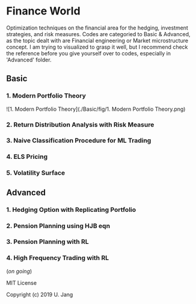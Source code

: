 # Finance World
Optimization techniques on the financial area for the hedging, investment strategies, and risk measures.
Codes are categoried to Basic & Advanced, as the topic dealt with are Financial engineering or Market microstructure concept. I am trying to visualized to grasp it well, but I recommend check the reference before you give yourself over to codes, especially in 'Advanced' folder.

## Basic
### 1. Modern Portfolio Theory
![1. Modern Portfolio Theory](./Basic/fig/1. Modern Portfolio Theory.png)
### 2. Return Distribution Analysis with Risk Measure

### 3. Naive Classification Procedure for ML Trading

### 4. ELS Pricing

### 5. Volatility Surface


## Advanced

### 1. Hedging Option with Replicating Portfolio

### 2. Pension Planning using HJB eqn

### 3. Pension Planning with RL

### 4. High Frequency Trading with RL



(*on going*)

MIT License

Copyright (c) 2019 U. Jang
